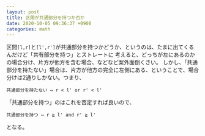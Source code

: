 ```yaml
---
layout: post
title: 区間が共通部分を持つか否か
date: 2020-10-05 09:36:37 +0900
categories: math
---
```


区間`[l,r]`と`[l',r']`が共通部分を持つかどうか、というのは、たまに出てくるんだけど「共有部分を持つ」とストレートに
考えると、どっちが左にあるのかの場合分け、片方が他方を含む場合、などなど案外面倒くさい。
しかし、「共通部分を持たない」場合は、片方が他方の完全に左側にある、ということで、場合分けは2通りしかない。つまり、

```
共通部分を持たない ⇔ r < l' or r' < l'
```

「共通部分を持つ」のはこれを否定すれば良いので、

```
共通部分を持つ ⇔ r ≧ l' and r' ≧ l'
```

となる。
